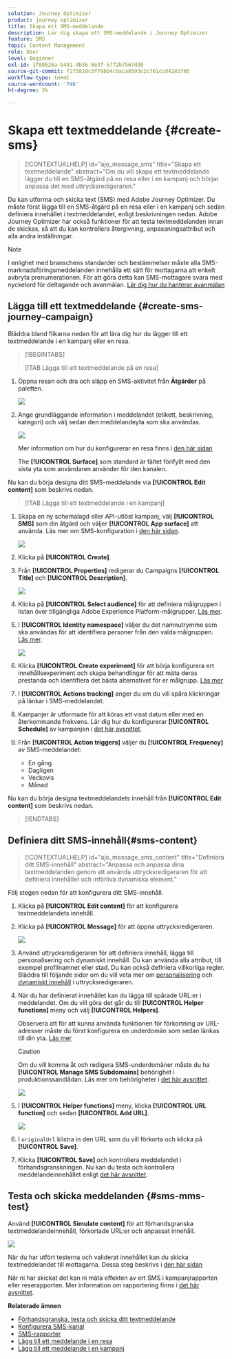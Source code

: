 ```yaml
---
solution: Journey Optimizer
product: journey optimizer
title: Skapa ett SMS-meddelande
description: Lär dig skapa ett SMS-meddelande i Journey Optimizer
feature: SMS
topic: Content Management
role: User
level: Beginner
exl-id: 1f88626a-b491-4b36-8e3f-57f2b7567dd0
source-git-commit: f275820c3f79bb4c9aca8593c2c761ccd4283795
workflow-type: tm+mt
source-wordcount: '746'
ht-degree: 3%

---
```


# Skapa ett textmeddelande {#create-sms}

>[!CONTEXTUALHELP]
>id="ajo_message_sms"
>title="Skapa ett textmeddelande"
>abstract="Om du vill skapa ett textmeddelande lägger du till en SMS-åtgärd på en resa eller i en kampanj och börjar anpassa det med uttrycksredigeraren."

Du kan utforma och skicka text (SMS) med Adobe Journey Optimizer. Du måste först lägga till en SMS-åtgärd på en resa eller i en kampanj och sedan definiera innehållet i textmeddelandet, enligt beskrivningen nedan. Adobe Journey Optimizer har också funktioner för att testa textmeddelanden innan de skickas, så att du kan kontrollera återgivning, anpassningsattribut och alla andra inställningar.

>[!NOTE]
>
>I enlighet med branschens standarder och bestämmelser måste alla SMS-marknadsföringsmeddelanden innehålla ett sätt för mottagarna att enkelt avbryta prenumerationen. För att göra detta kan SMS-mottagare svara med nyckelord för deltagande och avanmälan. [Lär dig hur du hanterar avanmälan](../privacy/opt-out.md#sms-opt-out-management-sms-opt-out-management)


## Lägga till ett textmeddelande {#create-sms-journey-campaign}

Bläddra bland flikarna nedan för att lära dig hur du lägger till ett textmeddelande i en kampanj eller en resa.

>[!BEGINTABS]

>[!TAB Lägga till ett textmeddelande på en resa]

1. Öppna resan och dra och släpp en SMS-aktivitet från **Åtgärder** på paletten.

   ![](assets/sms_create_1.png)

1. Ange grundläggande information i meddelandet (etikett, beskrivning, kategori) och välj sedan den meddelandeyta som ska användas.

   ![](assets/sms_create_2.png)

   Mer information om hur du konfigurerar en resa finns i [den här sidan](../building-journeys/journey-gs.md)

   The **[!UICONTROL Surface]** som standard är fältet förifyllt med den sista yta som användaren använder för den kanalen.

Nu kan du börja designa ditt SMS-meddelande via **[!UICONTROL Edit content]** som beskrivs nedan.

>[!TAB Lägga till ett textmeddelande i en kampanj]

1. Skapa en ny schemalagd eller API-utlöst kampanj, välj **[!UICONTROL SMS]** som din åtgärd och väljer **[!UICONTROL App surface]** att använda. Läs mer om SMS-konfiguration i [den här sidan](sms-configuration.md).

   ![](assets/sms_create_3.png)

1. Klicka på **[!UICONTROL Create]**.

1. Från **[!UICONTROL Properties]** redigerar du Campaigns **[!UICONTROL Title]** och **[!UICONTROL Description]**.

   ![](assets/sms_create_4.png)

1. Klicka på **[!UICONTROL Select audience]** för att definiera målgruppen i listan över tillgängliga Adobe Experience Platform-målgrupper. [Läs mer](../audience/about-audiences.md).

1. I **[!UICONTROL Identity namespace]** väljer du det namnutrymme som ska användas för att identifiera personer från den valda målgruppen. [Läs mer](../event/about-creating.md#select-the-namespace).

   ![](assets/sms_create_5.png)

1. Klicka **[!UICONTROL Create experiment]** för att börja konfigurera ert innehållsexperiment och skapa behandlingar för att mäta deras prestanda och identifiera det bästa alternativet för er målgrupp. [Läs mer](../campaigns/content-experiment.md)

1. I **[!UICONTROL Actions tracking]** anger du om du vill spåra klickningar på länkar i SMS-meddelandet.

1. Kampanjer är utformade för att köras ett visst datum eller med en återkommande frekvens. Lär dig hur du konfigurerar **[!UICONTROL Schedule]** av kampanjen i [det här avsnittet](../campaigns/create-campaign.md#schedule).

1. Från **[!UICONTROL Action triggers]** väljer du **[!UICONTROL Frequency]** av SMS-meddelandet:

   * En gång
   * Dagligen
   * Veckovis
   * Månad

Nu kan du börja designa textmeddelandets innehåll från **[!UICONTROL Edit content]** som beskrivs nedan.

>[!ENDTABS]

## Definiera ditt SMS-innehåll{#sms-content}

>[!CONTEXTUALHELP]
>id="ajo_message_sms_content"
>title="Definiera ditt SMS-innehåll"
>abstract="Anpassa och anpassa dina textmeddelanden genom att använda uttrycksredigeraren för att definiera innehållet och införliva dynamiska element."

Följ stegen nedan för att konfigurera ditt SMS-innehåll.

1. Klicka på **[!UICONTROL Edit content]** för att konfigurera textmeddelandets innehåll.

1. Klicka på **[!UICONTROL Message]** för att öppna uttrycksredigeraren.

   ![](assets/sms-content.png)

1. Använd uttrycksredigeraren för att definiera innehåll, lägga till personalisering och dynamiskt innehåll. Du kan använda alla attribut, till exempel profilnamnet eller stad. Du kan också definiera villkorliga regler. Bläddra till följande sidor om du vill veta mer om [personalisering](../personalization/personalize.md) och [dynamiskt innehåll](../personalization/get-started-dynamic-content.md) i uttrycksredigeraren.

1. När du har definierat innehållet kan du lägga till spårade URL:er i meddelandet. Om du vill göra det går du till **[!UICONTROL Helper functions]** meny och välj **[!UICONTROL Helpers]**.

   Observera att för att kunna använda funktionen för förkortning av URL-adresser måste du först konfigurera en underdomän som sedan länkas till din yta. [Läs mer](sms-subdomains.md)

   >[!CAUTION]
   >
   > Om du vill komma åt och redigera SMS-underdomäner måste du ha **[!UICONTROL Manage SMS Subdomains]** behörighet i produktionssandlådan. Läs mer om behörigheter i [det här avsnittet](../administration/high-low-permissions.md).

   ![](assets/sms_tracking_1.png)

1. I **[!UICONTROL Helper functions]** meny, klicka **[!UICONTROL URL function]** och sedan **[!UICONTROL Add URL]**.

   ![](assets/sms_tracking_2.png)

1. I `originalUrl` klistra in den URL som du vill förkorta och klicka på **[!UICONTROL Save]**.

1. Klicka **[!UICONTROL Save]** och kontrollera meddelandet i förhandsgranskningen. Nu kan du testa och kontrollera meddelandeinnehållet enligt [det här avsnittet](#sms-mms-test).

<!--
## Define your MMS content{#mms-content}

You can enhance your communication by sending Multimedia Message Service (MMS) messages, enabling the sharing of media such as videos, pictures, audio clips and GIFs, and more. Additionally, MMS allows for up to 1600 characters of text in your message.


>[!NOTE]
>
>* This feature is currently available with **Sinch** only.
>
>* MMS channel comes with a few limitations listed in [this page](../start/guardrails.md#sms-guardrails).
>

To create MMS content, follow these steps:

1. Create a SMS as described in [this section](#create-sms-journey-campaign).

1. Edit your SMS content as detailed in [this section](#sms-content).

1. Enable the MMS option to add media to your SMS content.

    ![](assets/sms_create_6.png)

1. Add a **[!UICONTROL Title]** to your media.

1. Enter the URL of your media in the **[!UICONTROL Media]** field.

    ![](assets/sms_create_7.png)

1. Click **[!UICONTROL Save]** and check your message in the preview. You can now test and check your message content as detailed below.
-->

## Testa och skicka meddelanden {#sms-mms-test}

Använd **[!UICONTROL Simulate content]** för att förhandsgranska textmeddelandeinnehåll, förkortade URL:er och anpassat innehåll.

![](assets/sms-content-preview.png)

När du har utfört testerna och validerat innehållet kan du skicka textmeddelandet till mottagarna. Dessa steg beskrivs i [den här sidan](send-sms.md)

När ni har skickat det kan ni mäta effekten av ert SMS i kampanjrapporten eller reserapporten. Mer information om rapportering finns i [det här avsnittet](../reports/campaign-global-report.md#sms-tab).

**Relaterade ämnen**

* [Förhandsgranska, testa och skicka ditt textmeddelande](send-sms.md)
* [Konfigurera SMS-kanal](sms-configuration.md)
* [SMS-rapporter](../reports/journey-global-report.md#sms-global)
* [Lägg till ett meddelande i en resa](../building-journeys/journeys-message.md)
* [Lägg till ett meddelande i en kampanj](../campaigns/create-campaign.md)
